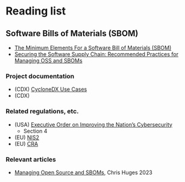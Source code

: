 # Reading list


## Software Bills of Materials (SBOM)

* [The Minimum Elements For a Software Bill of Materials (SBOM)](https://www.ntia.doc.gov/sites/default/files/publications/sbom_minimum_elements_report_0.pdf)
* [Securing the Software Supply Chain: Recommended Practices for Managing OSS and SBOMs](https://media.defense.gov/2023/Dec/11/2003355557/-1/-1/0/ESF_SECURING_THE_SOFTWARE_SUPPLY_CHAIN%20RECOMMENDED%20PRACTICES%20FOR%20MANAGING%20OPEN%20SOURCE%20SOFTWARE%20AND%20SOFTWARE%20BILL%20OF%20MATERIALS.PDF)

### Project documentation

* (CDX) [CycloneDX Use Cases](https://cyclonedx.org/use-cases/)
* (CDX) []()

### Related regulations, etc.

* (USA) [Executive Order on Improving the Nation’s Cybersecurity](https://www.whitehouse.gov/briefing-room/presidential-actions/2021/05/12/executive-order-on-improving-the-nations-cybersecurity/)
    * Section 4
* (EU) [NIS2]()
* (EU) [CRA]()

### Relevant articles

* [Managing Open Source and SBOMs](https://resilientcyber.substack.com/p/managing-open-source-and-sboms), Chris Huges 2023

